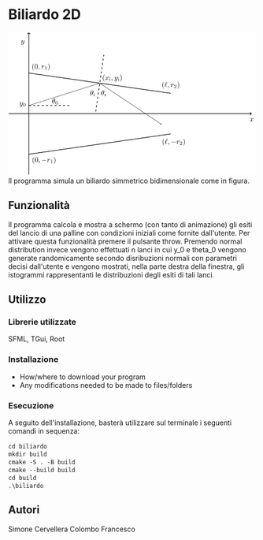 # Biliardo 2D
![immagine](https://raw.githubusercontent.com/Programmazione-per-la-Fisica/progetto2023/e3516bd9d6801fe48479eff680af87f8d113eca7/biliardo.svg) <br>
Il programma simula un biliardo simmetrico bidimensionale come in figura.

## Funzionalità

Il programma calcola e mostra a schermo (con tanto di animazione) gli esiti del lancio di una palline con condizioni iniziali come fornite dall'utente. Per attivare questa funzionalità premere il pulsante throw. 
Premendo normal distribution invece vengono effettuati n lanci in cui y_0 e theta_0 vengono generate randomicamente secondo disribuzioni normali con parametri decisi dall'utente e vengono mostrati, nella parte destra della finestra, gli istogrammi rappresentanti le distribuzioni degli esiti di tali lanci.

## Utilizzo

### Librerie utilizzate

SFML, TGui, Root

### Installazione

* How/where to download your program
* Any modifications needed to be made to files/folders

### Esecuzione

A seguito dell'installazione, basterà utilizzare sul terminale i seguenti comandi in sequenza:
```
cd biliardo
mkdir build
cmake -S . -B build
cmake --build build
cd build
.\biliardo
```

## Autori

Simone Cervellera
Colombo Francesco

